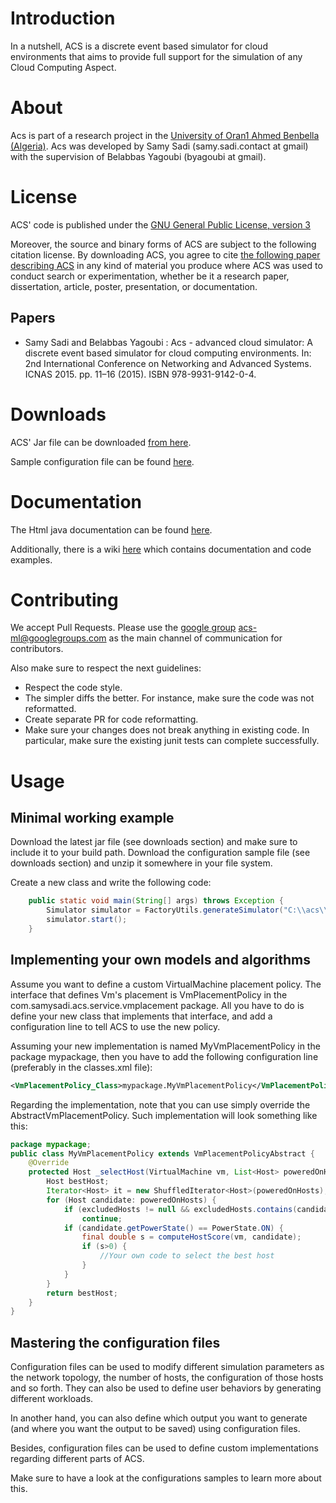 # Introduction
In a nutshell, ACS is a discrete event based simulator for cloud environments that
aims to provide full support for the simulation of any Cloud Computing Aspect.

# About
Acs is part of a research project in the [University of Oran1 Ahmed Benbella (Algeria)](http://www.univ-oran.dz/).
Acs was developed by Samy Sadi (samy.sadi.contact at gmail) with the
supervision of Belabbas Yagoubi (byagoubi at gmail).

# License
ACS' code is published under the [GNU General Public License, version 3](http://www.gnu.org/licenses/gpl.txt)

Moreover, the source and binary forms of ACS are subject to the following
citation license. By downloading ACS, you agree to cite [the following paper describing ACS](#papers)
in any kind of material you produce where ACS was used to conduct search or experimentation, whether
be it a research paper, dissertation, article, poster, presentation, 
or documentation.

## Papers <a name="papers"></a>
+ Samy Sadi and Belabbas Yagoubi : Acs - advanced cloud simulator: A discrete event based simulator for cloud computing environments.
In: 2nd International Conference on Networking and Advanced Systems. ICNAS 2015. pp. 11–16 (2015). ISBN 978-9931-9142-0-4.

# Downloads
ACS' Jar file can be downloaded [from here](http://github.com/samysadi/acs/releases).

Sample configuration file can be found [here](http://github.com/samysadi/acs/releases).

# Documentation
The Html java documentation can be found [here](http://samysadi.github.io/acs/javadoc/).

Additionally, there is a wiki [here](https://github.com/samysadi/acs/wiki) which contains documentation and code examples.

# Contributing
We accept Pull Requests. Please use the [google group](https://groups.google.com/d/forum/acs-ml) <acs-ml@googlegroups.com> as the main channel of communication for contributors.

Also make sure to respect the next guidelines:
+ Respect the code style.
+ The simpler diffs the better. For instance, make sure the code was not reformatted.
+ Create separate PR for code reformatting.
+ Make sure your changes does not break anything in existing code. In particular, make sure the existing junit tests can complete successfully.

# Usage
## Minimal working example
Download the latest jar file (see downloads section) and make sure to include it to your build path.
Download the configuration sample file (see downloads section) and unzip it somewhere in your file system.

Create a new class and write the following code:
```java
	public static void main(String[] args) throws Exception {
		Simulator simulator = FactoryUtils.generateSimulator("C:\\acs\\config\\main.xml"); //assuming this is the path where you have extracted the downloaded configuration
		simulator.start();
	}
```

## Implementing your own models and algorithms
Assume you want to define a custom VirtualMachine placement policy.
The interface that defines Vm's placement is VmPlacementPolicy in the com.samysadi.acs.service.vmplacement
package.
All you have to do is define your new class that implements that interface, and add a configuration line to tell
ACS to use the new policy.

Assuming your new implementation is named MyVmPlacementPolicy in the package mypackage, then
you have to add the following configuration line (preferably in the classes.xml file):
```xml
<VmPlacementPolicy_Class>mypackage.MyVmPlacementPolicy</VmPlacementPolicy_Class>
```

Regarding the implementation, note that you can use simply override the AbstractVmPlacementPolicy.
Such implementation will look something like this:
```java
package mypackage;
public class MyVmPlacementPolicy extends VmPlacementPolicyAbstract {
	@Override
	protected Host _selectHost(VirtualMachine vm, List<Host> poweredOnHosts, List<Host> excludedHosts) {
		Host bestHost;
		Iterator<Host> it = new ShuffledIterator<Host>(poweredOnHosts);
		for (Host candidate: poweredOnHosts) {
			if (excludedHosts != null && excludedHosts.contains(candidate))
				continue;
			if (candidate.getPowerState() == PowerState.ON) {
				final double s = computeHostScore(vm, candidate);
				if (s>0) {
					//Your own code to select the best host
				}
			}
		}
		return bestHost;
	}
}
```

## Mastering the configuration files
Configuration files can be used to modify different simulation parameters
as the network topology, the number of hosts, the configuration of those hosts and so forth.
They can also be used to define user behaviors by generating different workloads.

In another hand, you can also define which output you want to generate (and where you want the output to be saved)
using configuration files.

Besides, configuration files can be used to define custom implementations regarding different parts of ACS.

Make sure to have a look at the configurations samples to learn more about this.  


